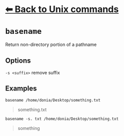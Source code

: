 # [⬅ Back	to Unix commands](unix.md)
# `basename`
Return non-directory portion of a pathname

## Options
`-s <suffix>` remove suffix

## Examples
`basename /home/donia/Desktop/something.txt`
> something.txt

`basename -s. txt /home/donia/Desktop/something.txt`
> something
